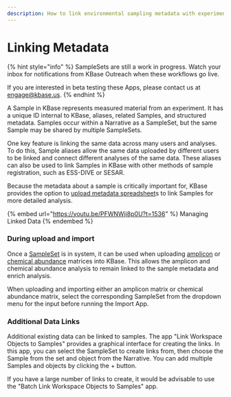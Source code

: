 ```yaml
---
description: How to link environmental sampling metadata with experimental data.
---
```


# Linking Metadata

{% hint style="info" %}
SampleSets are still a work in progress. Watch your inbox for notifications from KBase Outreach when these workflows go live.&#x20;

If you are interested in beta testing these Apps, please contact us at engage@kbase.us.
{% endhint %}

A Sample in KBase represents measured material from an experiment. It has a unique ID internal to KBase, aliases, related Samples, and structured metadata. Samples occur within a Narrative as a SampleSet, but the same Sample may be shared by multiple SampleSets.&#x20;

One key feature is linking the same data across many users and analyses. To do this, Sample aliases allow the same data uploaded by different users to be linked and connect different analyses of the same data. These aliases can also be used to link Samples in KBase with other methods of sample registration, such as ESS-DIVE or SESAR.&#x20;

Because the metadata about a sample is critically important for, KBase provides the option to [upload metadata spreadsheet](../upload-download-guide/sampleset.md)s to link Samples for more detailed analysis.

{% embed url="https://youtu.be/PFWNWji8p0U?t=1536" %}
Managing Linked Data
{% endembed %}

### During upload and import

Once a [SampleSet](../upload-download-guide/sampleset.md) is in system, it can be used when uploading [amplicon](../upload-download-guide/amplicon-matrix.md) or [chemical abundance](../upload-download-guide/chemical-abundance-matrix.md) matrices into KBase. This allows the amplicon and chemical abundance analysis to remain linked to the sample metadata and enrich analysis.

When uploading and importing either an amplicon matrix or chemical abundance matrix, select the corresponding SampleSet from the dropdown menu for the input before running the Import App.

### Additional Data Links

Additional existing data can be linked to samples. The app "Link Workspace Objects to Samples" provides a graphical interface for creating the links. In this app, you can select the SampleSet to create links from, then choose the Sample from the set and object from the Narrative. You can add multiple Samples and objects by clicking the + button.&#x20;

If you have a large number of links to create, it would be advisable to use the "Batch Link Workspace Objects to Samples" app.&#x20;
